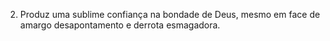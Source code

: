 ﻿2. Produz uma sublime confiança na bondade de Deus, mesmo em face de amargo desapontamento e derrota esmagadora.